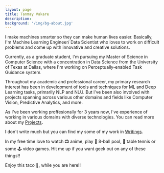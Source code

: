 ```yaml
---
layout: page
title: Tanmay Vakare
description: 
background: '/img/bg-about.jpg'
---
```

<p>I make machines smarter so they can make human lives easier. Basically, I'm Machine Learning Engineer/ Data Scientist who loves to work on difficult problems and come up with innovative and creative solutions.</p>

<p>Currently, as a graduate student, I'm pursuing my Master of Science in Computer Science with a concentration in Data Science from the University of Texas at Dallas, where I'm working on Perceptually-enabled Task Guidance system.</p>

<p>Throughout my academic and professional career, my primary research interest has been in development of tools and techniques for ML and Deep Learning tasks, primarily NLP and NLU. But I've been also involved with projects spanning across various other domains and fields like Computer Vision, Predictive Analytics, and more.</p>

<p>As I've been working proffesionally for 3 years now, I've experience of working in various domains with diverse technologies. You can read more about my <a href='./projects'>Projects</a>.<p>

<p>I don't write much but you can find my some of my work in <a href='./writings'>Writings</a>.<p>

<p>In my free time love to watch 📺 anime, play 🎱 8-ball pool, 🏓 table tennis or some 🕹️ video games. Hit me up if you want geek out on any of these things!!</p>

<p>Enjoy this taco 🌮, while you are here!!</p>